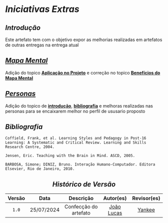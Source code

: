 # <a>*Iniciativas Extras*</a>

## <a>*Introdução*</a>

Este artefato tem com o objetivo expor as melhorias realizadas em artefatos de outras entregas na entrega atual

## <a>*[Mapa Mental](../Base/ArtefatosIndependentes/MapaMental.md)*</a>

Adição do topico <a>**[Aplicação no Projeto](../Base/ArtefatosIndependentes/MapaMental.md/#aplicacao-no-projeto)**</a> e correção no topico <a>**[Benefícios do Mapa Mental](../Base/ArtefatosIndependentes/MapaMental.md/#beneficios-do-mapa-mental)**</a>

## <a>*[Personas](../Base/TecnicasElicitacao/Personas.md)*</a>

Adição do topico de <a>**[introdução](../Base/TecnicasElicitacao/Personas.md/#introducao)**</a>, <a>**[bibliografia](../Base/TecnicasElicitacao/Personas.md/#bibliografia)**</a> e melhoras realizadas nas personas para se encaixarem melhor no perfil de ususario proposto

## <a>*Bibliografia*</a>

    Coffield, Frank, et al. Learning Styles and Pedagogy in Post-16 Learning: A Systematic and Critical Review. Learning and Skills Research Centre, 2004.

    Jensen, Eric. Teaching with the Brain in Mind. ASCD, 2005.

    BARBOSA, Simone; DINIZ, Bruno. Interação Humano-Computador. Editora Elsevier, Rio de Janeiro, 2010.

<Center>

## <a>*Histórico de Versão*</a>

| Versão |    Data    |       Descrição       |                    Autor(es)                     |           Revisor(es)            |
| :----: | :--------: | :-------------------: | :----------------------------------------------: | :------------------------------: |
| `1.0`  | 25/07/2024 | Confecção do artefato | [João Lucas](https://github.com/VasconcelosJoao) | [Yankee](../Subgrupos/Yankee.md) |
